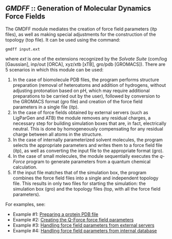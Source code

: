 ## *GMDFF* :: Generation of Molecular Dynamics Force Fields

The GMDFF module mediates the creation of force field parameters (itp files), as well as making special adjustments for the construction of the topology (top file). It can be used using the command:
 
	gmdff input.ext
  
where _ext_ is one of the extensions recognized by the _Solvate Suite_ (com/log [Gaussian], inp/out [ORCA], xyz/xtb [xTB], gro/pdb [GROMACS]). There are 5 scenarios in which this module can be used:

1. In the case of biomolecule PDB files, the program performs structure preparation (removal of heteroatoms and addition of hydrogens, without adjusting protonation based on pH, which may require additional preparations to be carried out by the user), followed by conversion to the GROMACS format (gro file) and creation of the force field parameters in a single file (itp).
2. In the case of force fields obtained by external servers (such as LigParGen and ATB) the module removes any residual charges, a necessary step for building simulation boxes that are, in fact, electrically neutral. This is done by homogeneously compensating for any residual charge between all atoms in the structure.
3. In the case of internally parameterized solvent molecules, the program selects the appropriate parameters and writes them to a force field file (itp), as well as converting the input file to the appropriate format (gro).
4. In the case of small molecules, the module sequentially executes the _q-Force_ program to generate parameters from a quantum chemical calculation.
5. If the input file matches that of the simulation box, the program combines the force field files into a single and independent topology file. This results in only two files for starting the simulation: the simulation box (gro) and the topology files (top, with all the force field parameters).

For examples, see:

* Example #1: [Preparing a protein PDB file](https://github.com/otaviolsantana/solvate/tree/main/tests/1_GMDFF_Test01)
* Example #2: [Creating the Q-Force force field parameters](https://github.com/otaviolsantana/solvate/tree/main/tests/1_GMDFF_Test02)
* Example #3: [Handling force field parameters from external servers](https://github.com/otaviolsantana/solvate/tree/main/tests/1_GMDFF_Test03)
* Example #4: [Handling force field parameters from internal database](https://github.com/otaviolsantana/solvate/tree/main/tests/1_GMDFF_Test04)

